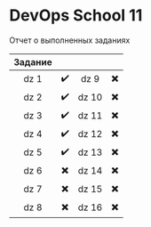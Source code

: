 # DevOps School 11

 Отчет о выполненных заданиях

 |Задание||||
|:-:|:-:|:-:|:-:|
|dz 1|✔️|dz 9|✖️|
|dz 2|✔️|dz 10|✖️|
|dz 3|✔️|dz 11|✖️|
|dz 4|✔️|dz 12|✖️|
|dz 5|✔️|dz 13|✖️|
|dz 6|✖️|dz 14|✖️|
|dz 7|✖️|dz 15|✖️|
|dz 8|✖️|dz 16|✖️|
